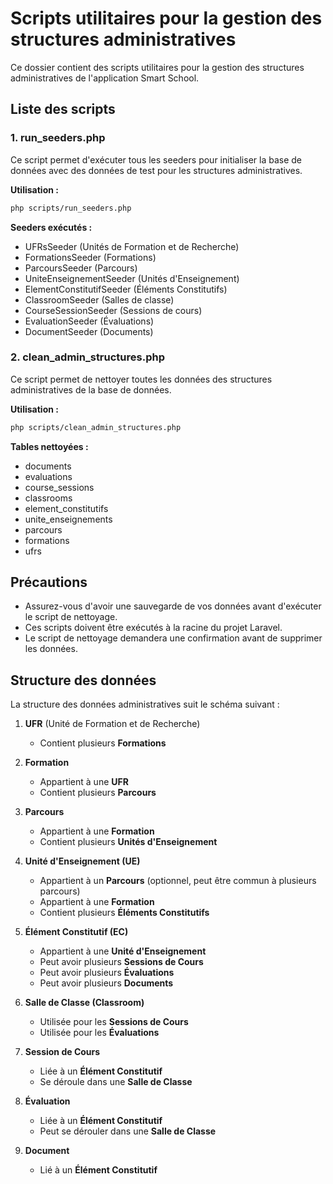 # Scripts utilitaires pour la gestion des structures administratives

Ce dossier contient des scripts utilitaires pour la gestion des structures administratives de l'application Smart School.

## Liste des scripts

### 1. run_seeders.php

Ce script permet d'exécuter tous les seeders pour initialiser la base de données avec des données de test pour les structures administratives.

**Utilisation :**
```bash
php scripts/run_seeders.php
```

**Seeders exécutés :**
- UFRsSeeder (Unités de Formation et de Recherche)
- FormationsSeeder (Formations)
- ParcoursSeeder (Parcours)
- UniteEnseignementSeeder (Unités d'Enseignement)
- ElementConstitutifSeeder (Éléments Constitutifs)
- ClassroomSeeder (Salles de classe)
- CourseSessionSeeder (Sessions de cours)
- EvaluationSeeder (Évaluations)
- DocumentSeeder (Documents)

### 2. clean_admin_structures.php

Ce script permet de nettoyer toutes les données des structures administratives de la base de données.

**Utilisation :**
```bash
php scripts/clean_admin_structures.php
```

**Tables nettoyées :**
- documents
- evaluations
- course_sessions
- classrooms
- element_constitutifs
- unite_enseignements
- parcours
- formations
- ufrs

## Précautions

- Assurez-vous d'avoir une sauvegarde de vos données avant d'exécuter le script de nettoyage.
- Ces scripts doivent être exécutés à la racine du projet Laravel.
- Le script de nettoyage demandera une confirmation avant de supprimer les données.

## Structure des données

La structure des données administratives suit le schéma suivant :

1. **UFR** (Unité de Formation et de Recherche)
   - Contient plusieurs **Formations**

2. **Formation**
   - Appartient à une **UFR**
   - Contient plusieurs **Parcours**

3. **Parcours**
   - Appartient à une **Formation**
   - Contient plusieurs **Unités d'Enseignement**

4. **Unité d'Enseignement (UE)**
   - Appartient à un **Parcours** (optionnel, peut être commun à plusieurs parcours)
   - Appartient à une **Formation**
   - Contient plusieurs **Éléments Constitutifs**

5. **Élément Constitutif (EC)**
   - Appartient à une **Unité d'Enseignement**
   - Peut avoir plusieurs **Sessions de Cours**
   - Peut avoir plusieurs **Évaluations**
   - Peut avoir plusieurs **Documents**

6. **Salle de Classe (Classroom)**
   - Utilisée pour les **Sessions de Cours**
   - Utilisée pour les **Évaluations**

7. **Session de Cours**
   - Liée à un **Élément Constitutif**
   - Se déroule dans une **Salle de Classe**

8. **Évaluation**
   - Liée à un **Élément Constitutif**
   - Peut se dérouler dans une **Salle de Classe**

9. **Document**
   - Lié à un **Élément Constitutif** 